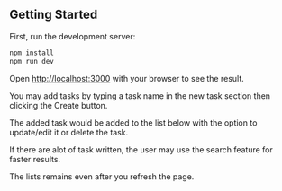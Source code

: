 ## Getting Started

First, run the development server:

```bash
npm install
npm run dev
```

Open [http://localhost:3000](http://localhost:3000) with your browser to see the result.

You may add tasks by typing a task name in the new task section then clicking the Create button.

The added task would be added to the list below with the option to update/edit it or delete the task.

If there are alot of task written, the user may use the search feature for faster results.

The lists remains even after you refresh the page.


